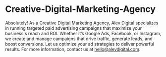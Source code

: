 # Creative-Digital-Marketing-Agency


Absolutely! As a [Creative Digital Marketing Agency](https://alevdigital.com/), Alev Digital specializes in running targeted paid advertising campaigns that maximize your business's reach and ROI. Whether it’s Google Ads, Facebook, or Instagram, we create and manage campaigns that drive traffic, generate leads, and boost conversions. Let us optimize your ad strategies to deliver powerful results. For more information, contact us at hello@alevdigital.com.
